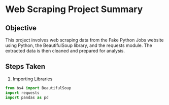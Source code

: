 
# Web Scraping Project Summary

## Objective

This project involves web scraping data from the Fake Python Jobs website using Python, the BeautifulSoup library, and the requests module. The extracted data is then cleaned and prepared for analysis.

## Steps Taken
1. Importing Libraries
   
```python
from bs4 import BeautifulSoup
import requests
import pandas as pd

```
